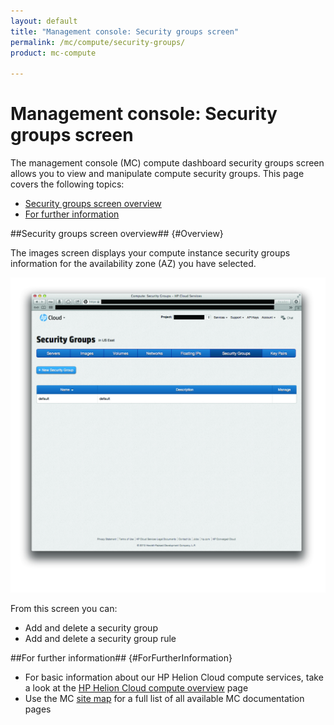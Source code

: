 ```yaml
---
layout: default
title: "Management console: Security groups screen"
permalink: /mc/compute/security-groups/
product: mc-compute

---
```

# Management console: Security groups screen

The management console (MC) compute dashboard security groups screen allows you to view and manipulate compute security groups.  This page covers the following topics:

* [Security groups screen overview](#Overview)
* [For further information](#ForFurtherInformation)

##Security groups screen overview## {#Overview}

The images screen displays your compute instance security groups information for the availability zone (AZ) you have selected.

<img src="media/security-groups-main.jpg" width="580" alt="" />

From this screen you can:

* Add and delete a security group
* Add and delete a security group rule

##For further information## {#ForFurtherInformation}

* For basic information about our HP Helion Cloud compute services, take a look at the [HP Helion Cloud compute overview](/compute/) page
* Use the MC [site map](/mc/sitemap) for a full list of all available MC documentation pages
